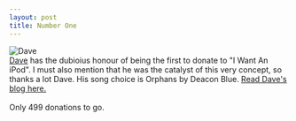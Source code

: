 ```yaml
--- 
layout: post
title: Number One
---
```

![Dave](http://www.flickr.com/photos/1492632_a06d9fffc2_m.jpg "Dave")<br />[Dave](http://whathafu.blogspot.com) has the dubioius honour of being the first to donate to "I Want An iPod". I must also mention that he was the catalyst of this very concept, so thanks a lot Dave. His song choice is Orphans by Deacon Blue. [Read Dave's blog here.](http://whathafu.blogspot.com)<br /><br />Only 499 donations to go.
